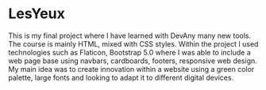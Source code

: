 # LesYeux
This is my final project where I have learned with DevAny many new tools. The course is mainly HTML, mixed with CSS styles. Within the project I used technologies such as Flaticon, Bootstrap 5.0 where I was able to include a web page base using navbars, cardboards, footers, responsive web design.
My main idea was to create innovation within a website using a green color palette, large fonts and looking to adapt it to different digital devices.